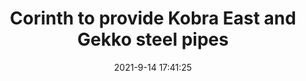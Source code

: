 ---
"title": "Corinth to provide Kobra East and Gekko steel pipes"
"date": "2021-9-14 17:41:25"
"feed_name": "OFFSHOREMAG"
"feed_website": "https://www.offshore-mag.com/"
"feed_rss": "https://www.offshore-mag.com/__rss/website-scheduled-content.xml?input=%7B%22sectionAlias%22%3A%22home%22%7D"
"link": "https://www.offshore-mag.com/pipelines/article/14210300/corinth-to-provide-kobra-east-and-gekko-steel-pipes"
"file": "_posts/38fceb214e87034ba44f7187d9e780b5c42fd6fb.md"
"accident": "1"
"drilling": "0"
---